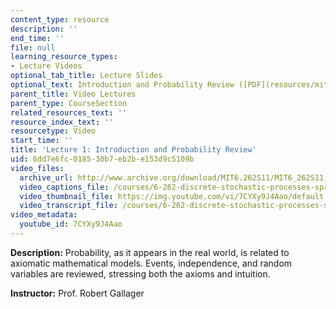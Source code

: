 ```yaml
---
content_type: resource
description: ''
end_time: ''
file: null
learning_resource_types:
- Lecture Videos
optional_tab_title: Lecture Slides
optional_text: Introduction and Probability Review ([PDF](resources/mit6_262s11_lec01))
parent_title: Video Lectures
parent_type: CourseSection
related_resources_text: ''
resource_index_text: ''
resourcetype: Video
start_time: ''
title: 'Lecture 1: Introduction and Probability Review'
uid: 6dd7e6fc-0185-30b7-eb2b-e153d9c5109b
video_files:
  archive_url: http://www.archive.org/download/MIT6.262S11/MIT6_262S11_lec01_300k.mp4
  video_captions_file: /courses/6-262-discrete-stochastic-processes-spring-2011/a0b669cc028555faac291b596ef30da1_7CYXy9J4Aao.vtt
  video_thumbnail_file: https://img.youtube.com/vi/7CYXy9J4Aao/default.jpg
  video_transcript_file: /courses/6-262-discrete-stochastic-processes-spring-2011/f615a2279ebd3b012b46daa5d5bc4cf0_7CYXy9J4Aao.pdf
video_metadata:
  youtube_id: 7CYXy9J4Aao
---
```


**Description:** Probability, as it appears in the real world, is related to axiomatic mathematical models. Events, independence, and random variables are reviewed, stressing both the axioms and intuition.

**Instructor:** Prof. Robert Gallager